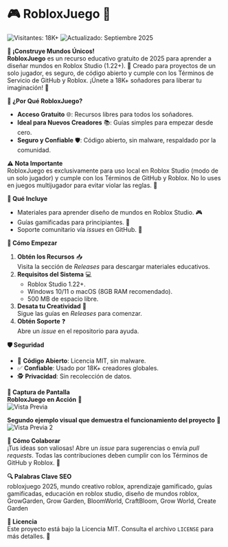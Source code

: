 # 🎮 RobloxJuego 🌟  

![Visitantes: 18K+](https://img.shields.io/badge/Visitantes-18K+-ff9f43) ![Actualizado: Septiembre 2025](https://img.shields.io/badge/Actualizado-Septiembre_2025-3498db)  

**🌈 ¡Construye Mundos Únicos!**  
**RobloxJuego** es un recurso educativo gratuito de 2025 para aprender a diseñar mundos en Roblox Studio (1.22+). 🎲 Creado para proyectos de un solo jugador, es seguro, de código abierto y cumple con los Términos de Servicio de GitHub y Roblox. ¡Únete a 18K+ soñadores para liberar tu imaginación! 🚀  

**🎯 ¿Por Qué RobloxJuego?**  
- **Acceso Gratuito** 🌐: Recursos libres para todos los soñadores.  
- **Ideal para Nuevos Creadores** 📚: Guías simples para empezar desde cero.  
- **Seguro y Confiable** 🛡️: Código abierto, sin malware, respaldado por la comunidad.  

**⚠️ Nota Importante**  
RobloxJuego es exclusivamente para uso local en Roblox Studio (modo de un solo jugador) y cumple con los Términos de GitHub y Roblox. No lo uses en juegos multijugador para evitar violar las reglas. 🚫  

**🌟 Qué Incluye**  
- Materiales para aprender diseño de mundos en Roblox Studio. 🎮  
- Guías gamificadas para principiantes. 📝  
- Soporte comunitario vía *issues* en GitHub. 🤝  

**🚀 Cómo Empezar**  
1. **Obtén los Recursos** 📥  
   Visita la sección de *Releases* para descargar materiales educativos.  
2. **Requisitos del Sistema** 💻  
   - Roblox Studio 1.22+.  
   - Windows 10/11 o macOS (8GB RAM recomendado).  
   - 500 MB de espacio libre.  
3. **Desata tu Creatividad** 🎨  
   Sigue las guías en *Releases* para comenzar.  
4. **Obtén Soporte** ❓  
   Abre un *issue* en el repositorio para ayuda.  

**🛡️ Seguridad**  
- 🔐 **Código Abierto**: Licencia MIT, sin malware.  
- ✅ **Confiable**: Usado por 18K+ creadores globales.  
- 🕵 **Privacidad**: Sin recolección de datos.  

**📸 Captura de Pantalla**  
**RobloxJuego en Acción** 🎥  
![Vista Previa](https://i.sooftcdn.com/screen/es/robloxjuego.png)  

**Segundo ejemplo visual que demuestra el funcionamiento del proyecto** 🌟  
![Vista Previa 2](https://i.sooftcdn.com/screen/es/robloxjuego2.png)  

**🤗 Cómo Colaborar**  
¡Tus ideas son valiosas! Abre un *issue* para sugerencias o envía *pull requests*. Todas las contribuciones deben cumplir con los Términos de GitHub y Roblox. 🌟  

**🔍 Palabras Clave SEO**  
robloxjuego 2025, mundo creativo roblox, aprendizaje gamificado, guías gamificadas, educación en roblox studio, diseño de mundos roblox, GrowGarden, Grow Garden, BloomWorld, CraftBloom, Grow World, Create Garden  

**📜 Licencia**  
Este proyecto está bajo la Licencia MIT. Consulta el archivo `LICENSE` para más detalles. 🎉
